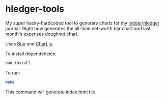 # hledger-tools

My super hacky-hardcoded tool to generate charts for my [ledger](https://www.ledger-cli.org/)/[hledger](https://hledger.org/) journal. Right now generates the all-time net-worth bar chart and last month's expenses doughnut chart.

Uses [Bun](https://bun.sh/) and [Chart.js](https://www.chartjs.org/).

To install dependencies:

```bash
bun install
```

To run:

```bash
make
```

This command will generate index.html file.
